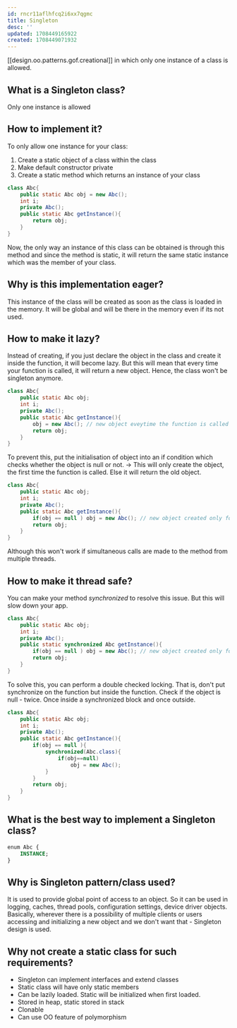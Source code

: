 ```yaml
---
id: rncr11aflhfcq2i6xx7qgmc
title: Singleton
desc: ''
updated: 1708449165922
created: 1708449071932
---
```



[[design.oo.patterns.gof.creational]] in which only one instance of a class is allowed.

## What is a **Singleton class?**

Only one instance is allowed

## How to implement it?

To only allow one instance for your class:

1. Create a static object of a class within the class
2. Make default constructor private
3. Create a static method which returns an instance of your class

```java
class Abc{
    public static Abc obj = new Abc();
    int i;
    private Abc();
    public static Abc getInstance(){
        return obj;
    }
}
```

Now, the only way an instance of this class can be obtained is through this method and since the method is static, it will return the same static instance which was the member of your class.

## Why is this implementation eager?

This instance of the class will be created as soon as the class is loaded in the memory. It will be global and will be there in the memory even if its not used.

## How to make it lazy?

Instead of creating, if you just declare the object in the class and create it inside the function, it will become lazy. But this will mean that every time your function is called, it will return a new object. Hence, the class won't be singleton anymore.

```java
class Abc{
    public static Abc obj;
    int i;
    private Abc();
    public static Abc getInstance(){
        obj = new Abc(); // new object eveytime the function is called
        return obj;
    }
}
```

To prevent this, put the initialisation of object into an if condition which checks whether the object is null or not. → This will only create the object, the first time the function is called. Else it will return the old object.

```java
class Abc{
    public static Abc obj;
    int i;
    private Abc();
    public static Abc getInstance(){
        if(obj == null ) obj = new Abc(); // new object created only for the first time
        return obj;
    }
}
```

Although this won't work if simultaneous calls are made to the method from multiple threads.

## How to make it thread safe?

You can make your method *synchronized* to resolve this issue. But this will slow down your app.

```java
class Abc{
    public static Abc obj;
    int i;
    private Abc();
    public static synchronized Abc getInstance(){
        if(obj == null ) obj = new Abc(); // new object created only for the first time
        return obj;
    }
}
```

To solve this, you can perform a double checked locking. That is, don't put synchronize on the function but inside the function. Check if the object is null - twice. Once inside a synchronized block and once outside.

```java
class Abc{
    public static Abc obj;
    int i;
    private Abc();
    public static Abc getInstance(){
        if(obj == null ){
            synchronized(Abc.class){
                if(obj==null) 
                    obj = new Abc(); 
            }
        }
        return obj;
    }
}
```

## What is the best way to implement a Singleton class?

```sql
enum Abc {
    INSTANCE;
}
```

## Why is Singleton pattern/class used?

It is used to provide global point of access to an object. So it can be used in logging, caches, thread pools, configuration settings, device driver objects. Basically, wherever there is a possibility of multiple clients or users accessing and initializing a new object and we don't want that - Singleton design is used.

## Why not create a static class for such requirements?

- Singleton can implement interfaces and extend classes
- Static class will have only static members
- Can be lazily loaded. Static will be initialized when first loaded.
- Stored in heap, static stored in stack
- Clonable
- Can use OO feature of polymorphism

